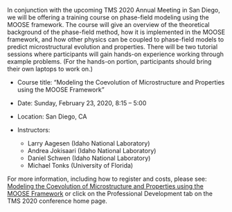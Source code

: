 
In conjunction with the upcoming TMS 2020 Annual Meeting in San Diego, we will be offering a training course on phase-field modeling using the MOOSE framework. The course will give an overview of the theoretical background of the phase-field method, how it is implemented in the MOOSE framework, and how other physics can be coupled to phase-field models to predict microstructural evolution and properties. There will be two tutorial sessions where participants will gain hands-on experience working through example problems. (For the hands-on portion, participants should bring their own laptops to work on.)



- Course title: “Modeling the Coevolution of Microstructure and Properties using the MOOSE Framework”
- Date: Sunday, February 23, 2020, 8:15 – 5:00
- Location: San Diego, CA
- Instructors:

  - Larry Aagesen (Idaho National Laboratory)
  - Andrea Jokisaari (Idaho National Laboratory)
  - Daniel Schwen (Idaho National Laboratory)
  - Michael Tonks (University of Florida)

For more information, including how to register and costs, please see: [Modeling the Coevolution of Microstructure and Properties using the MOOSE Framework](https://www.tms.org/TMS2020/Professional_Development/Workshops_and_Courses/Modeling_the_Coevolution_MOOSE_Framework/TMS2020/pd/MOOSE_Framework.aspx?hkey=872ab7c9-81b9-417a-9f0f-de567ebf263d) or click on the Professional Development tab on the TMS 2020 conference home page.
